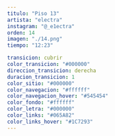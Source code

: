 ```yaml
---
titulo: "Piso 13"
artista: "electra"
instagram: "@_e1ectra"
orden: 14
imagen: "./14.png"
tiempo: "12:23"

transicion: cubrir
color_transicion: "#000000"
direccion_transicion: derecha
duracion_transicion: 1
color_sitio: "#000000"
color_navegacion: "#ffffff"
color_navegacion_hover: "#545454"
color_fondo: "#ffffff"
color_letra: "#000000"
color_links: "#065A82"
color_links_hover: "#1C7293"
---
```

